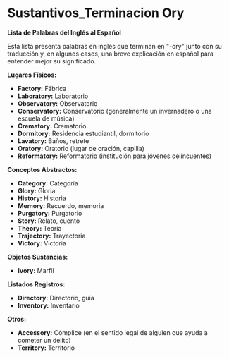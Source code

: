 # Sustantivos_Terminacion Ory



**Lista de Palabras del Inglés al Español**

Esta lista presenta palabras en inglés que terminan en "-ory" junto con su traducción y, en algunos casos, una breve explicación en español para entender mejor su significado.

**Lugares Físicos:**

*   **Factory:** Fábrica
*   **Laboratory:** Laboratorio
*   **Observatory:** Observatorio
*   **Conservatory:** Conservatorio (generalmente un invernadero o una escuela de música)
*   **Crematory:** Crematorio
*   **Dormitory:** Residencia estudiantil, dormitorio
*   **Lavatory:** Baños, retrete
*   **Oratory:** Oratorio (lugar de oración, capilla)
*   **Reformatory:** Reformatorio (institución para jóvenes delincuentes)

**Conceptos Abstractos:**

*   **Category:** Categoría
*   **Glory:** Gloria
*   **History:** Historia
*   **Memory:** Recuerdo, memoria
*   **Purgatory:** Purgatorio
*   **Story:** Relato, cuento
*   **Theory:** Teoría
*   **Trajectory:** Trayectoria
*   **Victory:** Victoria

**Objetos Sustancias:**

*   **Ivory:** Marfil

**Listados Registros:**

*   **Directory:** Directorio, guía
*   **Inventory:** Inventario

**Otros:**

*   **Accessory:** Cómplice (en el sentido legal de alguien que ayuda a cometer un delito)
*   **Territory:** Territorio

